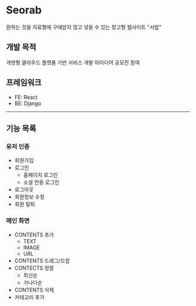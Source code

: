 # Seorab
원하는 것을 자료형에 구애받지 않고 넣을 수 있는 창고형 웹사이트 "서랍"

## 개발 목적
개방형 클라우드 플랫폼 기반 서비스 개발 아이디어 공모전 참여

## 프레임워크
- FE: React
- BE: Django
---
## 기능 목록

### 유저 인증
- 회원가입
- 로그인
  - 홈페이지 로그인
  - 소셜 연동 로그인
 - 로그아웃
 - 회원정보 수정
 - 회원 탈퇴
  
### 메인 화면
- CONTENTS 추가
  - TEXT
  - IMAGE
  - URL
- CONTENTS 드래그/드랍
- CONTECTS 정렬
  - 최신순
  - 가나다순
- CONTENTS 삭제
- 카테고리 추가
